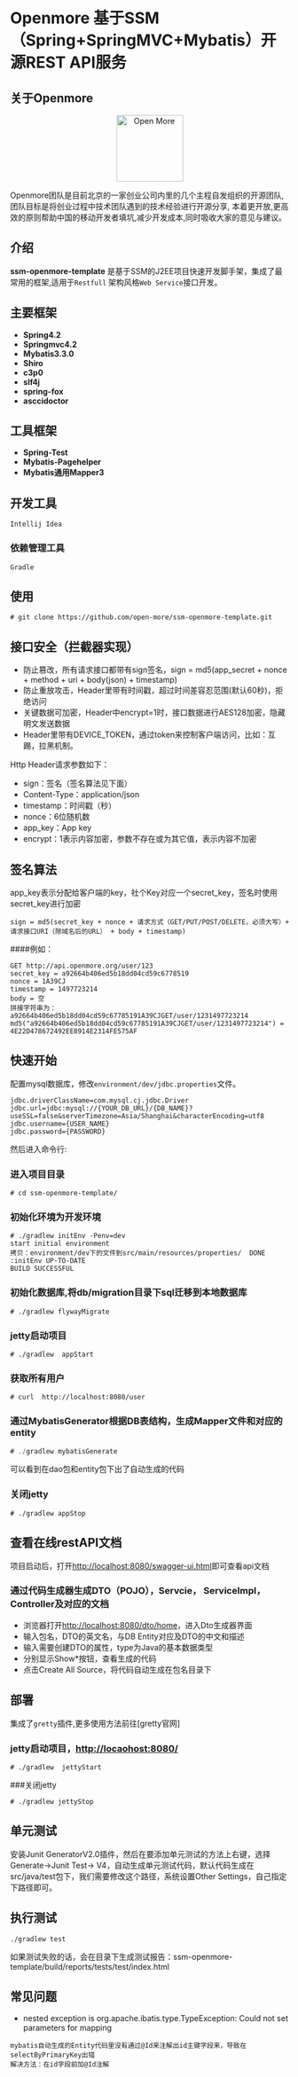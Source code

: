 Openmore 基于SSM（Spring+SpringMVC+Mybatis）开源REST API服务
===============================
关于Openmore
------------
<p align="center">
    <a href="https://github.com/open-more" target="_blank">
        <img src="https://avatars0.githubusercontent.com/u/27731838?v=3&s=460" width="120" alt="Open More" />
    </a>
</p>
Openmore团队是目前北京的一家创业公司内里的几个主程自发组织的开源团队, 团队目标是将创业过程中技术团队遇到的技术经验进行开源分享, 本着更开放,更高效的原则帮助中国的移动开发者填坑,减少开发成本,同时吸收大家的意见与建议。

## 介绍
**ssm-openmore-template** 是基于SSM的J2EE项目快速开发脚手架，集成了最常用的框架,适用于`Restfull` 架构风格`Web Service`接口开发。

## 主要框架
* **Spring4.2**
* **Springmvc4.2**
* **Mybatis3.3.0**
* **Shiro**
* **c3p0**
* **slf4j**
* **spring-fox**
* **asccidoctor**

## 工具框架
* **Spring-Test** 
* **Mybatis-Pagehelper** 
* **Mybatis通用Mapper3** 

## 开发工具
`Intellij Idea`
### 依赖管理工具
`Gradle`

## 使用
``` shell
# git clone https://github.com/open-more/ssm-openmore-template.git
```

## 接口安全（拦截器实现）
* 防止篡改，所有请求接口都带有sign签名，sign = md5(app_secret + nonce + method + uri + body(json) + timestamp)
* 防止重放攻击，Header里带有时间戳，超过时间差容忍范围(默认60秒)，拒绝访问
* 关键数据可加密，Header中encrypt=1时，接口数据进行AES128加密，隐藏明文发送数据
* Header里带有DEVICE_TOKEN，通过token来控制客户端访问，比如：互踢，拉黑机制。

Http Header请求参数如下：
* sign：签名（签名算法见下面）
* Content-Type：application/json
* timestamp：时间戳（秒）
* nonce：6位随机数
* app_key：App key
* encrypt：1表示内容加密，参数不存在或为其它值，表示内容不加密

## 签名算法
app_key表示分配给客户端的key，社个Key对应一个secret_key，签名时使用secret_key进行加密
```
sign = md5(secret_key + nonce + 请求方式（GET/PUT/POST/DELETE，必须大写）+ 请求接口URI（除域名后的URL） + body + timestamp)
```
####例如：
```
GET http://api.openmore.org/user/123
secret_key = a92664b406ed5b18dd04cd59c6778519
nonce = 1A39CJ
timestamp = 1497723214
body = 空
拼接字符串为：a92664b406ed5b18dd04cd59c67785191A39CJGET/user/1231497723214
md5("a92664b406ed5b18dd04cd59c67785191A39CJGET/user/1231497723214") = 4E22D478672492EE8914E2314FE575AF 
```

## 快速开始
配置mysql数据库，修改`environment/dev/jdbc.properties`文件。
```
jdbc.driverClassName=com.mysql.cj.jdbc.Driver
jdbc.url=jdbc:mysql://{YOUR_DB_URL}/{DB_NAME}?useSSL=false&serverTimezone=Asia/Shanghai&characterEncoding=utf8
jdbc.username={USER_NAME}
jdbc.password={PASSWORD}
```
然后进入命令行:

### 进入项目目录
```shell
# cd ssm-openmore-template/
```
### 初始化环境为开发环境
```shell
# ./gradlew initEnv -Penv=dev
start initial environment
拷贝：environment/dev下的文件到src/main/resources/properties/  DONE
:initEnv UP-TO-DATE
BUILD SUCCESSFUL
```

### 初始化数据库,将db/migration目录下sql迁移到本地数据库
```shell
# ./gradlew flywayMigrate
```

### jetty启动项目
```shell
# ./gradlew  appStart
```

### 获取所有用户
```shell
# curl  http://localhost:8080/user
```


### 通过MybatisGenerator根据DB表结构，生成Mapper文件和对应的entity
```java
# ./gradlew mybatisGenerate
```
可以看到在dao包和entity包下出了自动生成的代码

### 关闭jetty
```shell
# ./gradlew appStop
```

## 查看在线restAPI文档
项目启动后，打开[http://localhost:8080/swagger-ui.html](http://localhost:8080/swagger-ui.html)即可查看api文档


### 通过代码生成器生成DTO（POJO），Servcie， ServiceImpl，Controller及对应的文档
 * 浏览器打开[http://localhost:8080/dto/home](http://localhost:8080/dto/home)，进入Dto生成器界面
 * 输入包名，DTO的英文名，与DB Entity对应及DTO的中文和描述
 * 输入需要创建DTO的属性，type为Java的基本数据类型
 * 分别显示Show*按钮，查看生成的代码
 * 点击Create All Source，将代码自动生成在包名目录下

## 部署
集成了`gretty`插件,更多使用方法前往[gretty官网]
### jetty启动项目，[http://locaohost:8080/](http://locaohost:8080/)
```shell
# ./gradlew  jettyStart
```
###关闭jetty
```shell
# ./gradlew jettyStop
```

## 单元测试
安装Junit GeneratorV2.0插件，然后在要添加单元测试的方法上右键，选择Generate->Junit Test-> V4，自动生成单元测试代码，默认代码生成在src/java/test包下，我们需要修改这个路径，系统设置Other Settings，自己指定下路径即可。

## 执行测试
```
./gradlew test
```
如果测试失败的话，会在目录下生成测试报告：ssm-openmore-template/build/reports/tests/test/index.html

## 常见问题
* nested exception is org.apache.ibatis.type.TypeException: Could not set parameters for mapping
```
mybatis自动生成的Entity代码里没有通过@Id来注解出id主键字段来，导致在selectByPrimaryKey出错
解决方法：在id字段前加@Id注解
```

